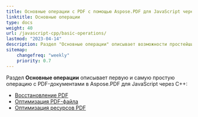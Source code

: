 ```yaml
---
title: Основные операции с PDF с помощью Aspose.PDF для JavaScript через C++ 
linktitle: Основные операции
type: docs
weight: 40
url: /javascript-cpp/basic-operations/
lastmod: "2023-04-14"
description: Раздел "Основные операции" описывает возможности простейших операций с PDF-документами с использованием Aspose.PDF для JavaScript.
sitemap:
    changefreq: "weekly"
    priority: 0.7
---
```


Раздел **Основные операции** описывает первую и самую простую операцию с PDF-документами в Aspose.PDF для JavaScript через C++:

- [Восстановление PDF](/pdf/javascript-cpp/repair-pdf/)
- [Оптимизация PDF-файла](/pdf/javascript-cpp/optimize-pdf/)
- [Оптимизация ресурсов PDF](/pdf/javascript-cpp/optimize-pdf-resources/)